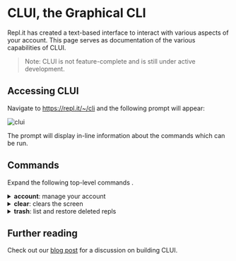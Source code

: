 # CLUI, the Graphical CLI
Repl.it has created a text-based interface to interact with various aspects of your account. This page serves as documentation of the various capabilities of CLUI.

> Note: CLUI is not feature-complete and is still under active development. 

## Accessing CLUI

Navigate to https://repl.it/~/cli and the following prompt will appear:

![clui](https://docs.repl.it/images/clui.png)

The prompt will display in-line information about the commands which can be run.

## Commands
Expand the following top-level commands .

<details>
  <summary><b>account</b>: manage your account</summary>

  `account view-warns` <br>
  View warnings you have been issued.

  `account languages` <br>
  Manage your language preferences.

  `account change-username` <br>
  Change your username (this can only be done once).
</details>

<details>
  <summary><b>clear</b>: clears the screen</summary>

  `clear` <br>
  Clears screen.
</details>

<details>
  <summary><b>trash</b>: list and restore deleted repls</summary>

  `trash restore --title $title` <br>
  Restore a deleted repl by its title. If multiple repls exist with the same name, the most recently deleted repl will be restored.

  `trash view` <br>
  View your most recently deleted repls.

</details>

## Further reading
Check out our [blog post](https://blog.repl.it/clui) for a discussion on building CLUI.

